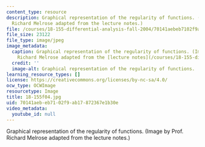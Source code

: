 ```yaml
---
content_type: resource
description: Graphical representation of the regularity of functions. (Image by Prof.
  Richard Melrose adapted from the lecture notes.)
file: /courses/18-155-differential-analysis-fall-2004/70141aebeb7102f9ab17872367e1b30e_18-155f04.jpg
file_size: 23122
file_type: image/jpeg
image_metadata:
  caption: Graphical representation of the regularity of functions. (Image by Prof.
    Richard Melrose adapted from the [lecture notes](/courses/18-155-differential-analysis-fall-2004/pages/lecture-notes).)
  credit: ''
  image-alt: Graphical representation of the regularity of functions.
learning_resource_types: []
license: https://creativecommons.org/licenses/by-nc-sa/4.0/
ocw_type: OCWImage
resourcetype: Image
title: 18-155f04.jpg
uid: 70141aeb-eb71-02f9-ab17-872367e1b30e
video_metadata:
  youtube_id: null
---
```

Graphical representation of the regularity of functions. (Image by Prof. Richard Melrose adapted from the lecture notes.)